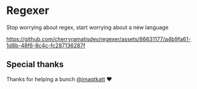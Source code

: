 # Regexer

Stop worrying about regex, start worrying about a new language

https://github.com/cherryramatisdev/regexer/assets/86631177/a4b9fa61-1d8b-48f6-8c4c-fc287136287f

## Special thanks

Thanks for helping a bunch [@imaqtkatt](https://github.com/imaqtkatt) ❤️
